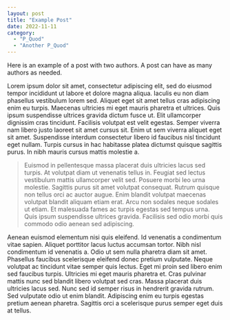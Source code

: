 ```yaml
---
layout: post
title: "Example Post"
date: 2022-11-11
category:
  - "P_Quod"
  - "Another P_Quod"
---
```


Here is an example of a post with two authors. A post can have as many authors as needed.

Lorem ipsum dolor sit amet, consectetur adipiscing elit, sed do eiusmod tempor incididunt ut labore et dolore magna aliqua. Iaculis eu non diam phasellus vestibulum lorem sed. Aliquet eget sit amet tellus cras adipiscing enim eu turpis. Maecenas ultricies mi eget mauris pharetra et ultrices. Quis ipsum suspendisse ultrices gravida dictum fusce ut. Elit ullamcorper dignissim cras tincidunt. Facilisis volutpat est velit egestas. Semper viverra nam libero justo laoreet sit amet cursus sit. Enim ut sem viverra aliquet eget sit amet. Suspendisse interdum consectetur libero id faucibus nisl tincidunt eget nullam. Turpis cursus in hac habitasse platea dictumst quisque sagittis purus. In nibh mauris cursus mattis molestie a.

> Euismod in pellentesque massa placerat duis ultricies lacus sed turpis. At volutpat diam ut venenatis tellus in. Feugiat sed lectus vestibulum mattis ullamcorper velit sed. Posuere morbi leo urna molestie. Sagittis purus sit amet volutpat consequat. Rutrum quisque non tellus orci ac auctor augue. Enim blandit volutpat maecenas volutpat blandit aliquam etiam erat. Arcu non sodales neque sodales ut etiam. Et malesuada fames ac turpis egestas sed tempus urna. Quis ipsum suspendisse ultrices gravida. Facilisis sed odio morbi quis commodo odio aenean sed adipiscing.

Aenean euismod elementum nisi quis eleifend. Id venenatis a condimentum vitae sapien. Aliquet porttitor lacus luctus accumsan tortor. Nibh nisl condimentum id venenatis a. Odio ut sem nulla pharetra diam sit amet. Phasellus faucibus scelerisque eleifend donec pretium vulputate. Neque volutpat ac tincidunt vitae semper quis lectus. Eget mi proin sed libero enim sed faucibus turpis. Ultricies mi eget mauris pharetra et. Cras pulvinar mattis nunc sed blandit libero volutpat sed cras. Massa placerat duis ultricies lacus sed. Nunc sed id semper risus in hendrerit gravida rutrum. Sed vulputate odio ut enim blandit. Adipiscing enim eu turpis egestas pretium aenean pharetra. Sagittis orci a scelerisque purus semper eget duis at tellus.